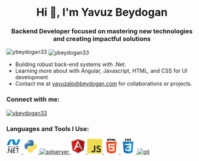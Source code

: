 <h1 align="center">Hi 👋, I'm Yavuz Beydogan</h1>
<h3 align="center">Backend Developer focused on mastering new technologies and creating impactful solutions</h3>
<!-- GitHub Stats -->
<p align="center">
    <p><img align="left" src="https://github-readme-stats.vercel.app/api/top-langs?username=ybeydogan33&show_icons=true&locale=en&layout=compact" alt="ybeydogan33" /></p>

<p>&nbsp;<img align="center" src="https://github-readme-stats.vercel.app/api?username=ybeydogan33&show_icons=true&locale=en" alt="ybeydogan33" /></p>

</p>

- Building robust back-end systems with .Net.
- Learning more about with Angular, Javascript, HTML, and CSS for UI development 
- Contact me at yavuzalp@beydogan.com for collaborations or projects.





<h3 align="left">Connect with me:</h3>
<p align="left">
  <a href="https://www.linkedin.com/in/ybeydogan33/" target="_blank">
    <img align="center" src="https://raw.githubusercontent.com/rahuldkjain/github-profile-readme-generator/master/src/images/icons/Social/linked-in-alt.svg" alt="ybeydogan33" height="30" width="40" />
  </a>
</p>

<h3 align="left">Languages and Tools I Use:</h3>
<p align="left">
  <!-- Backend Tools -->
  <a href="https://dotnet.microsoft.com/" target="_blank">
    <img src="https://raw.githubusercontent.com/devicons/devicon/master/icons/dot-net/dot-net-original-wordmark.svg" width="40" height="40" alt="dotnet" />
  </a>
  <a href="https://www.python.org/" target="_blank">
    <img src="https://raw.githubusercontent.com/devicons/devicon/master/icons/python/python-original.svg" width="40" height="40" alt="python" />
  </a>
  <a href="https://www.microsoft.com/en-us/sql-server" target="_blank">
    <img src="https://www.svgrepo.com/show/303229/microsoft-sql-server-logo.svg" width="40" height="40" alt="sqlserver" />
  </a>

  <!-- Frontend Tools -->
  <a href="https://angular.dev/" target="_blank">
    <img src="https://raw.githubusercontent.com/devicons/devicon/master/icons/angularjs/angularjs-original.svg" width="40" height="40" alt="angular" />
  </a>
  <a href="https://angular.dev/" target="_blank">
    <img src="https://raw.githubusercontent.com/devicons/devicon/master/icons/javascript/javascript-original.svg" width="40" height="40" alt="javascript" />
  </a>
  <a href="https://www.w3.org/html/" target="_blank">
    <img src="https://raw.githubusercontent.com/devicons/devicon/master/icons/html5/html5-original-wordmark.svg" width="40" height="40" alt="html5" />
  </a>
  <a href="https://www.w3schools.com/css/" target="_blank">
    <img src="https://raw.githubusercontent.com/devicons/devicon/master/icons/css3/css3-original-wordmark.svg" width="40" height="40" alt="css3" />
  </a>

  <!-- Other Tools -->
  <a href="https://git-scm.com/" target="_blank">
    <img src="https://www.vectorlogo.zone/logos/git-scm/git-scm-icon.svg" width="40" height="40" alt="git" />
  </a>



</p>



<!-- Snake Contribution Animation
![snake gif](https://github.com/ybeydogan33/ybeydogan33/blob/output/github-contribution-grid-snake.gif)

<picture>
  <source media="(prefers-color-scheme: dark)" srcset="https://raw.githubusercontent.com/ybeydogan33/ybeydogan33/output/github-contribution-grid-snake-dark.svg">
  <source media="(prefers-color-scheme: light)" srcset="https://raw.githubusercontent.com/ybeydogan33/ybeydogan33/output/github-contribution-grid-snake.svg">
  <img alt="github contribution grid snake animation" src="https://raw.githubusercontent.com/ybeydogan33/ybeydogan33/output/github-contribution-grid-snake.svg">
</picture>
 -->
